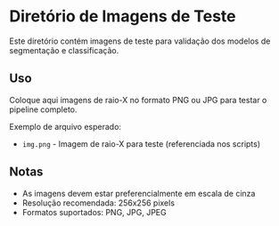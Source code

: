 # Diretório de Imagens de Teste

Este diretório contém imagens de teste para validação dos modelos de segmentação e classificação.

## Uso

Coloque aqui imagens de raio-X no formato PNG ou JPG para testar o pipeline completo.

Exemplo de arquivo esperado:
- `img.png` - Imagem de raio-X para teste (referenciada nos scripts)

## Notas

- As imagens devem estar preferencialmente em escala de cinza
- Resolução recomendada: 256x256 pixels
- Formatos suportados: PNG, JPG, JPEG
